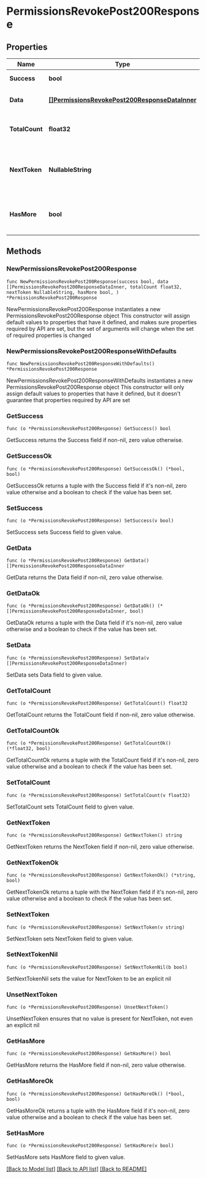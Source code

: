 # PermissionsRevokePost200Response

## Properties

Name | Type | Description | Notes
------------ | ------------- | ------------- | -------------
**Success** | **bool** | API request succeeded | 
**Data** | [**[]PermissionsRevokePost200ResponseDataInner**](PermissionsRevokePost200ResponseDataInner.md) | An array of requested items | 
**TotalCount** | **float32** | Total number of items in the response | 
**NextToken** | **NullableString** | A token to retrieve the next page of items in the collection | 
**HasMore** | **bool** | Whether there are more items in the collection | 

## Methods

### NewPermissionsRevokePost200Response

`func NewPermissionsRevokePost200Response(success bool, data []PermissionsRevokePost200ResponseDataInner, totalCount float32, nextToken NullableString, hasMore bool, ) *PermissionsRevokePost200Response`

NewPermissionsRevokePost200Response instantiates a new PermissionsRevokePost200Response object
This constructor will assign default values to properties that have it defined,
and makes sure properties required by API are set, but the set of arguments
will change when the set of required properties is changed

### NewPermissionsRevokePost200ResponseWithDefaults

`func NewPermissionsRevokePost200ResponseWithDefaults() *PermissionsRevokePost200Response`

NewPermissionsRevokePost200ResponseWithDefaults instantiates a new PermissionsRevokePost200Response object
This constructor will only assign default values to properties that have it defined,
but it doesn't guarantee that properties required by API are set

### GetSuccess

`func (o *PermissionsRevokePost200Response) GetSuccess() bool`

GetSuccess returns the Success field if non-nil, zero value otherwise.

### GetSuccessOk

`func (o *PermissionsRevokePost200Response) GetSuccessOk() (*bool, bool)`

GetSuccessOk returns a tuple with the Success field if it's non-nil, zero value otherwise
and a boolean to check if the value has been set.

### SetSuccess

`func (o *PermissionsRevokePost200Response) SetSuccess(v bool)`

SetSuccess sets Success field to given value.


### GetData

`func (o *PermissionsRevokePost200Response) GetData() []PermissionsRevokePost200ResponseDataInner`

GetData returns the Data field if non-nil, zero value otherwise.

### GetDataOk

`func (o *PermissionsRevokePost200Response) GetDataOk() (*[]PermissionsRevokePost200ResponseDataInner, bool)`

GetDataOk returns a tuple with the Data field if it's non-nil, zero value otherwise
and a boolean to check if the value has been set.

### SetData

`func (o *PermissionsRevokePost200Response) SetData(v []PermissionsRevokePost200ResponseDataInner)`

SetData sets Data field to given value.


### GetTotalCount

`func (o *PermissionsRevokePost200Response) GetTotalCount() float32`

GetTotalCount returns the TotalCount field if non-nil, zero value otherwise.

### GetTotalCountOk

`func (o *PermissionsRevokePost200Response) GetTotalCountOk() (*float32, bool)`

GetTotalCountOk returns a tuple with the TotalCount field if it's non-nil, zero value otherwise
and a boolean to check if the value has been set.

### SetTotalCount

`func (o *PermissionsRevokePost200Response) SetTotalCount(v float32)`

SetTotalCount sets TotalCount field to given value.


### GetNextToken

`func (o *PermissionsRevokePost200Response) GetNextToken() string`

GetNextToken returns the NextToken field if non-nil, zero value otherwise.

### GetNextTokenOk

`func (o *PermissionsRevokePost200Response) GetNextTokenOk() (*string, bool)`

GetNextTokenOk returns a tuple with the NextToken field if it's non-nil, zero value otherwise
and a boolean to check if the value has been set.

### SetNextToken

`func (o *PermissionsRevokePost200Response) SetNextToken(v string)`

SetNextToken sets NextToken field to given value.


### SetNextTokenNil

`func (o *PermissionsRevokePost200Response) SetNextTokenNil(b bool)`

 SetNextTokenNil sets the value for NextToken to be an explicit nil

### UnsetNextToken
`func (o *PermissionsRevokePost200Response) UnsetNextToken()`

UnsetNextToken ensures that no value is present for NextToken, not even an explicit nil
### GetHasMore

`func (o *PermissionsRevokePost200Response) GetHasMore() bool`

GetHasMore returns the HasMore field if non-nil, zero value otherwise.

### GetHasMoreOk

`func (o *PermissionsRevokePost200Response) GetHasMoreOk() (*bool, bool)`

GetHasMoreOk returns a tuple with the HasMore field if it's non-nil, zero value otherwise
and a boolean to check if the value has been set.

### SetHasMore

`func (o *PermissionsRevokePost200Response) SetHasMore(v bool)`

SetHasMore sets HasMore field to given value.



[[Back to Model list]](../README.md#documentation-for-models) [[Back to API list]](../README.md#documentation-for-api-endpoints) [[Back to README]](../README.md)


